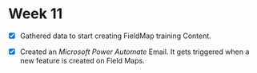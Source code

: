 # Week 11
- [x] Gathered data to start creating FieldMap training Content.
- [x] Created an _Microsoft Power Automate_ Email. It gets triggered when a new feature is created on Field Maps.

